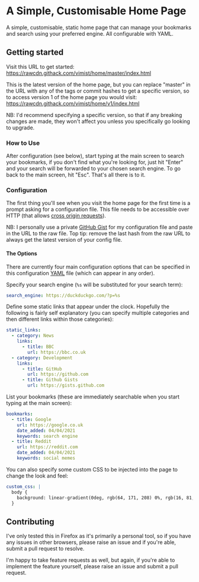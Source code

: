 # A Simple, Customisable Home Page
A simple, customisable, static home page that can manage your bookmarks and search using your preferred engine. All configurable with YAML.

## Getting started
Visit this URL to get started:
https://rawcdn.githack.com/vimist/home/master/index.html

This is the latest version of the home page, but you can replace "master" in the URL with any of the tags or commit hashes to get a specific version, so to access version 1 of the home page you would visit:
https://rawcdn.githack.com/vimist/home/v1/index.html

NB: I'd recommend specifying a specific version, so that if any breaking changes are made, they won't affect you unless you specifically go looking to upgrade.

### How to Use
After configuration (see below), start typing at the main screen to search your bookmarks, if you don't find what you're looking for, just hit "Enter" and your search will be forwarded to your chosen search engine. To go back to the main screen, hit "Esc". That's all there is to it.

### Configuration
The first thing you'll see when you visit the home page for the first time is a prompt asking for a configuration file. This file needs to be accessible over HTTP (that allows [cross origin requests][cors]).

NB: I personally use a private [GitHub Gist][gist] for my configuration file and paste in the URL to the raw file. Top tip: remove the last hash from the raw URL to always get the latest version of your config file.

#### The Options

There are currently four main configuration options that can be specified in this configuration [YAML][yaml] file (which can appear in any order).

Specify your search engine (`%s` will be substituted for your search term):
```yaml
search_engine: https://duckduckgo.com/?p=%s
```
Define some static links that appear under the clock. Hopefully the following is fairly self explanatory (you can specify multiple categories and then different links within those categories):

```yaml
static_links:
  - category: News
    links:
      - title: BBC
        url: https://bbc.co.uk
  - category: Development
    links:
      - title: GitHub
        url: https://github.com
      - title: Github Gists
        url: https://gists.github.com
```
List your bookmarks (these are immediately searchable when you start typing at the main screen):

```yaml
bookmarks:
  - title: Google
    url: https://google.co.uk
    date_added: 04/04/2021
    keywords: search engine
  - title: Reddit
    url: https://reddit.com
    date_added: 04/04/2021
    keywords: social memes
```

You can also specify some custom CSS to be injected into the page to change the look and feel:

```yaml
custom_css: |
  body {
    background: linear-gradient(0deg, rgb(64, 171, 208) 0%, rgb(16, 81, 236) 100%);
  }
```

## Contributing

I've only tested this in Firefox as it's primarily a personal tool, so if you have any issues in other browsers, please raise an issue and if you're able, submit a pull request to resolve.

I'm happy to take feature requests as well, but again, if you're able to implement the feature yourself, please raise an issue and submit a pull request.


[cors]: https://en.wikipedia.org/wiki/Cross-origin_resource_sharing
[gist]: https://gist.github.com
[yaml]: https://yaml.org
